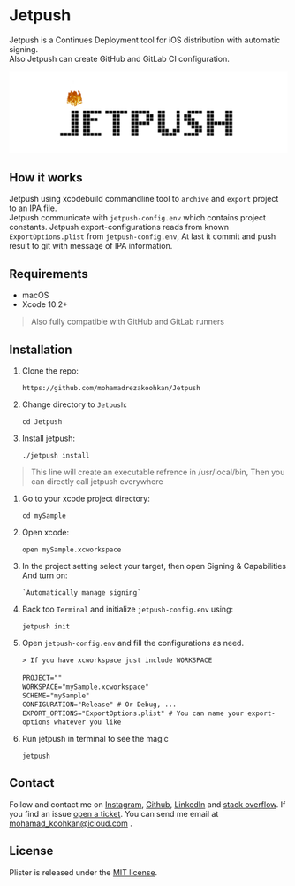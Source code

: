 # Jetpush
Jetpush is a Continues Deployment tool for iOS distribution with automatic signing.  
Also Jetpush can create GitHub and GitLab CI configuration.

<img src="https://github.com/mohamadrezakoohkan/Jetpush/blob/master/jetpush.gif">

## How it works
Jetpush using xcodebuild commandline tool to `archive` and `export` project to an IPA file.  
Jetpush communicate with `jetpush-config.env` which contains project constants.
Jetpush export-configurations reads from known `ExportOptions.plist` from `jetpush-config.env`, At last it commit and push result to git with message of IPA information.

## Requirements 
- macOS
- Xcode 10.2+

>  Also fully compatible with GitHub and GitLab runners

## Installation
1. Clone the repo:  

       https://github.com/mohamadrezakoohkan/Jetpush

2. Change directory to `Jetpush`:  
   
       cd Jetpush

3. Install jetpush:  
   
       ./jetpush install 

> This line will create an executable refrence in /usr/local/bin, Then you can directly call jetpush everywhere

1. Go to your xcode project directory:  
   
       cd mySample

2. Open xcode:  
 
       open mySample.xcworkspace

4. In the project setting select your target, then open Signing & Capabilities And turn on: 
    
       `Automatically manage signing`

5. Back too `Terminal` and initialize `jetpush-config.env` using:  

       jetpush init

6. Open `jetpush-config.env` and fill the configurations as need.
   
       > If you have xcworkspace just include WORKSPACE  

       PROJECT=""
       WORKSPACE="mySample.xcworkspace"
       SCHEME="mySample"
       CONFIGURATION="Release" # Or Debug, ...
       EXPORT_OPTIONS="ExportOptions.plist" # You can name your export-options whatever you like

7. Run jetpush in terminal to see the magic 
    
       jetpush

## Contact
Follow and contact me on [Instagram](https://www.instagram.com/mohamadreza.codes/),  [Github](https://github.com/mohamadrezakoohkan), [LinkedIn](https://www.linkedin.com/in/mohammad-reza-koohkan-558306160/) and [stack overflow](https://stackoverflow.com/users/9706268/mohamad-reza-koohkan?tab=profile). If you find an issue [open a ticket](https://github.com/mohamadrezakoohkan/Jetpush/issues/new). You can send me email at mohamad_koohkan@icloud.com .

## License
Plister is released under the [MIT license](https://github.com/mohamadrezakoohkan/Jetpush/blob/master/LICENSE.md).

